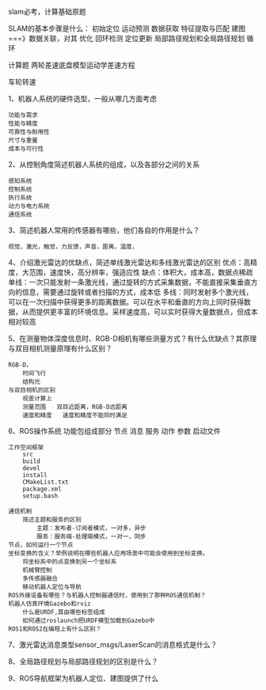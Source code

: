 slam必考，计算基础原题

SLAM的基本步骤是什么：
	初始定位
	运动预测
	数据获取
	特征提取与匹配
	建图===》数据关联，对其
	优化
	回环检测
	定位更新
	局部路径规划和全局路径规划
	循环
	

计算题  两轮差速底盘模型运动学差速方程
				

车轮转速

1、机器人系统的硬件选型，一般从哪几方面考虑

	功能与需求
	性能与精度
	可靠性与耐用性
	尺寸与重量
	成本与可行性

2、从控制角度简述机器人系统的组成，以及各部分之间的关系

	感知系统
	控制系统
	执行系统
	动力与电力系统
	通信系统
	
3、简述机器人常用的传感器有哪些，他们各自的作用是什么？

	视觉，激光，触觉，力反馈，声音，距离，温度，
4、介绍激光雷达的优缺点，简述单线激光雷达和多线激光雷达的区别
	优点：高精度，大范围，速度快，高分辨率，强适应性
	缺点：体积大，成本高，数据点稀疏
	单线：一次只能发射一条激光线，通过旋转的方式采集数据，不能直接采集垂直方向的信息，需要通过旋转或者扫描的方式，成本低
	多线：同时发射多个激光线，可以在一次扫描中获得更多的距离数据。可以在水平和垂直的方向上同时获得数据，从而提供更丰富的环境信息。采样速度高，可以实时获得大量数据点，但成本相对较高

5、在测量物体深度信息时、RGB-D相机有哪些测量方式？有什么优缺点？其原理与双目相机测量原理有什么区别？

	RGB-D，
		时间飞行
		结构光
	与双目相机的区别
		视差计算上
		测量范围   双目近距离，RGB-D远距离
		速度和精度   速度和精度不能同时满足

	
6、ROS操作系统
	功能包组成部分
		节点
		消息
		服务
		动作
		参数
		启动文件
		
	工作空间框架
		src
		build
		devel
		install
		CMakeList.txt
		package.xml
		setup.bash

	通信机制
		简述主题和服务的区别
			主题：发布者-订阅者模式，一对多，异步
			服务：服务端-处理端模式，一对一，同步
	节点，如何运行一个节点
	坐标变换的含义？举例说明在哪些机器人应用场景中可能会使用到坐标变换。
		将坐标系中的点变换到另一个坐标系
		机械臂控制
		多传感器融合
		移动机器人定位与导航
	ROS外接设备有哪些？与机器人控制器通信时，使用到了那种ROS通信机制？
	机器人仿真环境Gazebo和rviz
		什么是URDF,其由哪些标签组成
		如何通过roslaunch把URDF模型加载到Gazebo中
	ROS1和ROS2在编程上有什么区别？
7、激光雷达消息类型sensor_msgs/LaserScan的消息格式是什么？

8、全局路径规划与局部路径规划的区别是什么？

9、ROS导航框架为机器人定位、建图提供了什么
	
	
	